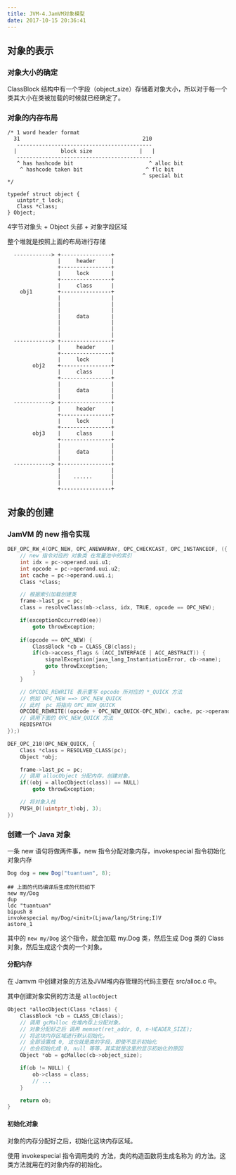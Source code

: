 ```yaml
---
title: JVM-4.JamVM对象模型
date: 2017-10-15 20:36:41
---
```


## 对象的表示

### 对象大小的确定

ClassBlock 结构中有一个字段（object_size）存储着对象大小，所以对于每一个类其大小在类被加载的时候就已经确定了。

### 对象的内存布局

``` 
/* 1 word header format
  31                                       210
   -------------------------------------------
  |              block size               |   |
   -------------------------------------------
   ^ has hashcode bit                        ^ alloc bit
    ^ hashcode taken bit                    ^ flc bit
                                           ^ special bit
*/

typedef struct object {
   uintptr_t lock;
   Class *class;
} Object;
```

4字节对象头 + Object 头部 + 对象字段区域

整个堆就是按照上面的布局进行存储

``` 
  ------------> +----------------+
				|     header     |
				+----------------+
				|     lock       |
				+----------------+
				|     class      |
	obj1		+----------------+
				|                |
				|                |
				|                |
				|     data       |
				|                |
				|                |
				|                |
  ------------> +----------------+
				|     header     |
				+----------------+
				|     lock       |
		obj2	+----------------+
				|     class      |
				+----------------+
				|                |
				|     data       |
				|                |
  ------------> +----------------+
				|     header     |
				+----------------+
				|     lock       |
				+----------------+
		obj3	|     class      |
				+----------------+
				|                |
				|     data       |
				|                |
  ------------> +----------------+
				|                |
				|    ......      |
				|                |
				+----------------+
```

## 对象的创建

### JamVM 的 new 指令实现

``` c
DEF_OPC_RW_4(OPC_NEW, OPC_ANEWARRAY, OPC_CHECKCAST, OPC_INSTANCEOF, ({
	// new 指令对应的 对象类 在常量池中的索引
    int idx = pc->operand.uui.u1;
    int opcode = pc->operand.uui.u2;
    int cache = pc->operand.uui.i;
    Class *class;

	// 根据索引加载创建类
    frame->last_pc = pc;
    class = resolveClass(mb->class, idx, TRUE, opcode == OPC_NEW);

    if(exceptionOccurred0(ee))
        goto throwException;
    
    if(opcode == OPC_NEW) {
        ClassBlock *cb = CLASS_CB(class);
        if(cb->access_flags & (ACC_INTERFACE | ACC_ABSTRACT)) {
            signalException(java_lang_InstantiationError, cb->name);
            goto throwException;
        }
    }

	// OPCODE_REWRITE 表示重写 opcode 所对应的 *_QUICK 方法
	// 例如 OPC_NEW ==> OPC_NEW_QUICK
	// 此时  pc 将指向 OPC_NEW_QUICK
    OPCODE_REWRITE((opcode + OPC_NEW_QUICK-OPC_NEW), cache, pc->operand);
    // 调用下面的 OPC_NEW_QUICK 方法
    REDISPATCH
});)

DEF_OPC_210(OPC_NEW_QUICK, {
    Class *class = RESOLVED_CLASS(pc);
    Object *obj;

    frame->last_pc = pc;
    // 调用 allocObject 分配内存，创建对象。
    if((obj = allocObject(class)) == NULL)
        goto throwException;

	// 将对象入栈
    PUSH_0((uintptr_t)obj, 3);
})
```

### 创建一个 Java 对象

一条 new 语句将做两件事，new 指令分配对象内存，invokespecial 指令初始化对象内存

``` java
Dog dog = new Dog("tuantuan", 8);
```

``` bytecode
## 上面的代码编译后生成的代码如下
new my/Dog
dup
ldc "tuantuan"
bipush 8
invokespecial my/Dog/<init>(Ljava/lang/String;I)V
astore_1
```

其中的 `new my/Dog` 这个指令，就会加载 my.Dog 类，然后生成 Dog 类的 Class 对象，然后生成这个类的一个对象。

#### 分配内存

在 Jamvm 中创建对象的方法及JVM堆内存管理的代码主要在 src/alloc.c 中。

其中创建对象实例的方法是 `allocObject`

``` c
Object *allocObject(Class *class) {
    ClassBlock *cb = CLASS_CB(class);
    // 调用 gcMalloc 在堆内存上分配对象。
    // 对象分配好之后 调用 memset(ret_addr, 0, n-HEADER_SIZE);
    // 将这块内存区域进行默认初始化，
    // 全部设置成 0, 这也就是类的字段，即使不显示初始化
    // 也会初始化成 0, null 等等，其实就是这里的显示初始化的原因
    Object *ob = gcMalloc(cb->object_size);

    if(ob != NULL) {
        ob->class = class;
		// ...
    }

    return ob;
}
```

#### 初始化对象

对象的内存分配好之后，初始化这块内存区域。

使用 invokespecial 指令调用类的 <init> 方法，类的构造函数将生成名称为 <init> 的方法。这类方法就用在的对象内存的初始化。
